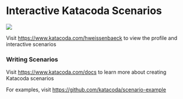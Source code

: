 # Interactive Katacoda Scenarios

[![](http://shields.katacoda.com/katacoda/hweissenbaeck/count.svg)](https://www.katacoda.com/hweissenbaeck "Get your profile on Katacoda.com")

Visit https://www.katacoda.com/hweissenbaeck to view the profile and interactive scenarios

### Writing Scenarios
Visit https://www.katacoda.com/docs to learn more about creating Katacoda scenarios

For examples, visit https://github.com/katacoda/scenario-example
